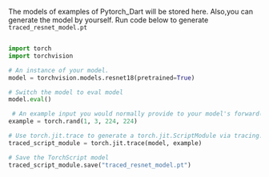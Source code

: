 The models of examples of Pytorch_Dart will be stored here.
Also,you can generate the model by yourself.
Run code below to generate `traced_resnet_model.pt`


```python

import torch
import torchvision

# An instance of your model.
model = torchvision.models.resnet18(pretrained=True)

# Switch the model to eval model
model.eval()

 # An example input you would normally provide to your model's forward() method.
example = torch.rand(1, 3, 224, 224)

# Use torch.jit.trace to generate a torch.jit.ScriptModule via tracing.
traced_script_module = torch.jit.trace(model, example)

# Save the TorchScript model
traced_script_module.save("traced_resnet_model.pt")

